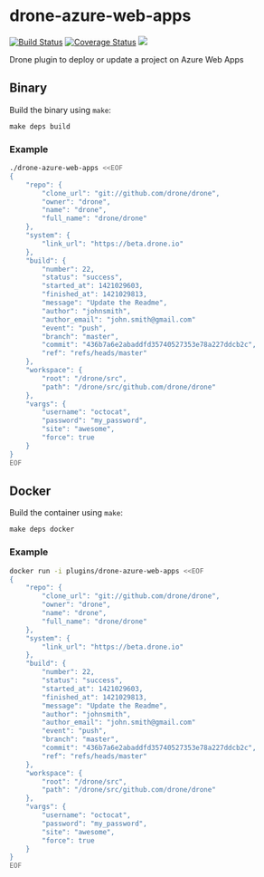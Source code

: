 # drone-azure-web-apps

[![Build Status](http://beta.drone.io/api/badges/drone-plugins/drone-azure-web-apps/status.svg)](http://beta.drone.io/drone-plugins/drone-azure-web-apps)
[![Coverage Status](https://aircover.co/badges/drone-plugins/drone-azure-web-apps/coverage.svg)](https://aircover.co/drone-plugins/drone-azure-web-apps)
[![](https://badge.imagelayers.io/plugins/drone-azure-web-apps:latest.svg)](https://imagelayers.io/?images=plugins/drone-azure-web-apps:latest 'Get your own badge on imagelayers.io')

Drone plugin to deploy or update a project on Azure Web Apps

## Binary

Build the binary using `make`:

```
make deps build
```

### Example

```sh
./drone-azure-web-apps <<EOF
{
    "repo": {
        "clone_url": "git://github.com/drone/drone",
        "owner": "drone",
        "name": "drone",
        "full_name": "drone/drone"
    },
    "system": {
        "link_url": "https://beta.drone.io"
    },
    "build": {
        "number": 22,
        "status": "success",
        "started_at": 1421029603,
        "finished_at": 1421029813,
        "message": "Update the Readme",
        "author": "johnsmith",
        "author_email": "john.smith@gmail.com"
        "event": "push",
        "branch": "master",
        "commit": "436b7a6e2abaddfd35740527353e78a227ddcb2c",
        "ref": "refs/heads/master"
    },
    "workspace": {
        "root": "/drone/src",
        "path": "/drone/src/github.com/drone/drone"
    },
    "vargs": {
        "username": "octocat",
        "password": "my_password",
        "site": "awesome",
        "force": true
    }
}
EOF
```

## Docker

Build the container using `make`:

```
make deps docker
```

### Example

```sh
docker run -i plugins/drone-azure-web-apps <<EOF
{
    "repo": {
        "clone_url": "git://github.com/drone/drone",
        "owner": "drone",
        "name": "drone",
        "full_name": "drone/drone"
    },
    "system": {
        "link_url": "https://beta.drone.io"
    },
    "build": {
        "number": 22,
        "status": "success",
        "started_at": 1421029603,
        "finished_at": 1421029813,
        "message": "Update the Readme",
        "author": "johnsmith",
        "author_email": "john.smith@gmail.com"
        "event": "push",
        "branch": "master",
        "commit": "436b7a6e2abaddfd35740527353e78a227ddcb2c",
        "ref": "refs/heads/master"
    },
    "workspace": {
        "root": "/drone/src",
        "path": "/drone/src/github.com/drone/drone"
    },
    "vargs": {
        "username": "octocat",
        "password": "my_password",
        "site": "awesome",
        "force": true
    }
}
EOF
```
